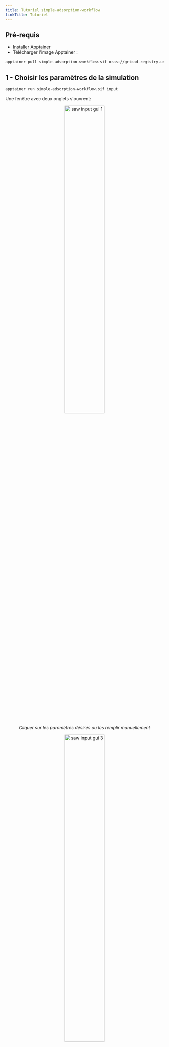 ```yaml
---
title: Tutoriel simple-adsorption-workflow
linkTitle: Tutoriel
---
```


## Pré-requis

- [Installer Apptainer](/documentation/install/install-apptainer)
- Télécharger l'image Apptainer :

```bash
apptainer pull simple-adsorption-workflow.sif oras://gricad-registry.univ-grenoble-alpes.fr/diamond/apptainer/apptainer-singularity-projects/simple-adsorption-workflow.sif:latest
```

## 1 - Choisir les paramètres de la simulation

```bash
apptainer run simple-adsorption-workflow.sif input
```

Une fenêtre avec deux onglets s'ouvrent:

<p align="center">
  <img alt="saw input gui 1" class="saw-input-gui-1" style="width:50%">
</p>
<p align="center"><i>Cliquer sur les paramètres désirés ou les remplir manuellement</i></p>

<p align="center">
  <img alt="saw input gui 3" class="saw-input-gui-3" style="width:50%">
</p>
<p align="center"><i>Modifier les paramètres avancés</i></p>

<p align="center">
  <img alt="saw input gui 2" class="saw-input-gui-2" style="width:70%">
</p>
<p align="center"><i>Sauvegarder le fichier de paramètres</i></p>

Les **structures** proviennent de la base de donnée **MOFX-DB** basé sur un serveur d'accès pointant vers la base de donnée structurelle originale (**CoRE MOF 2019**). Ces structures sont nettoyées (sans solvant, sans désordre, etc ...) à partir de structures résolues par diffraction de rayons X provenant de la base de données CSD (Crystallographic Structural Database) dont l'identifiant est une clé à 6 lettres.

Dans l'état actuel, les charges partielles peuvent être déterminées par deux méthodes :

- sans charges partielles : `None`
- par une équilibration de charges `EQeq` (voir [cet article](https://doi.org/10.1021/acs.jctc.8b00669))

Les champs de force utilisables sont :

- `ExampleMOFsForceField` : un champ de force générique pour les MOFs, utilisant un jeu de paramètres combinant des paramètres des champs de force Dreiding et UFF.

## 2 - Lancer les simulations

```bash
apptainer run simple-adsorption-workflow.sif run -i input.json
```

Le script de base lance autant de simulations GCMC utilisant chacune un coeur CPU que de combinaisons de paramètres d'entrées. Exemple : 3 structures x 2 Températures x 5 points de Pression x 2 méthodes de charges = 60 simulations.

> Note : Dans sa version conteunerisée, le workflow ne permet pas d'être utilisé avec un _scheduler_, l'utilisateur doit donc veiller à lancer au maximum autant de simulations que de coeurs CPU accessibles pour garantir une performance acceptable.

L'architecture des fichiers générés se présentent ainsi :

```
.
├── cif
├── gcmc
├── isotherms
├── job_gcmc.sh
├── sim.log
├── zeopp_asa
└── zeopp.log
```

La **base de donnée** de propriétés d'adsorption se situe dans le fichier `gcmc/run<index>.json` où `<index>` est l'identifiant de l'expérience.

## 3 - Mettre-à-jour la base de donnée

Lorsque l'on veut mettre à jour une base de donnée déjà générée par une expérience passée (ex : `run<index1>.json`), on peut générer une nouvelle base de donnée par la commande :

```bash
apptainer run simple-adsorption-workflow.sif merge -i run<index1>.json run<index>.json -o ./
```

On obtient alors deux nouveaux fichiers :

- `run_merged.json` : la base de donnée entière
- `isotherms.json` : le fichier contenant les isothermes

> Le fichier `isotherms.json` ne contient pas toutes les métadonnées de chaque simulation mono-CPU, contrairement au fichier `run_merged.json` mais est il est trsè utile pour regrouper les données et les représenter simplement (voir section suivante).

## 4 - Visualiser les résultats

```bash
apptainer run simple-adsorption-workflow.sif plot
```

<p align="center">
  <img alt="saw output gui 1" class="saw-output-gui-1" style="width:70%">
</p>
<p align="center"><i>Choisir le fichier avec les données des isothermes</i></p>

<p align="center">
 <img alt="saw output gui 2" class="saw-output-gui-2" style="width:70%">
</p>
<p align="center"><i></i></p>

<p align="center">
 <img alt="saw output gui 3" class="saw-output-gui-3" style="width:70%">
</p>
<p align="center"><i> Visualiser les isothermes en sélectionnant les paramètres désirés</i></p>
